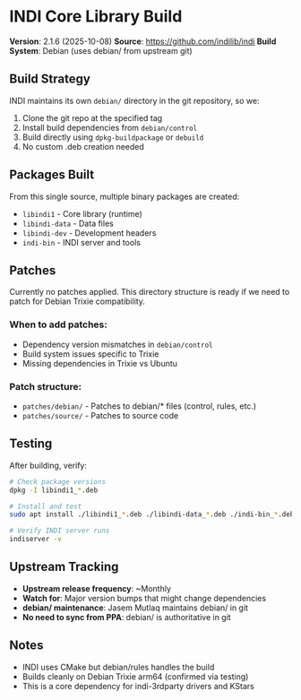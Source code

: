 # INDI Core Library Build

**Version**: 2.1.6 (2025-10-08)
**Source**: https://github.com/indilib/indi
**Build System**: Debian (uses debian/ from upstream git)

## Build Strategy

INDI maintains its own `debian/` directory in the git repository, so we:
1. Clone the git repo at the specified tag
2. Install build dependencies from `debian/control`
3. Build directly using `dpkg-buildpackage` or `debuild`
4. No custom .deb creation needed

## Packages Built

From this single source, multiple binary packages are created:
- `libindi1` - Core library (runtime)
- `libindi-data` - Data files
- `libindi-dev` - Development headers
- `indi-bin` - INDI server and tools

## Patches

Currently no patches applied. This directory structure is ready if we need to patch for Debian Trixie compatibility.

### When to add patches:
- Dependency version mismatches in `debian/control`
- Build system issues specific to Trixie
- Missing dependencies in Trixie vs Ubuntu

### Patch structure:
- `patches/debian/` - Patches to debian/* files (control, rules, etc.)
- `patches/source/` - Patches to source code

## Testing

After building, verify:
```bash
# Check package versions
dpkg -I libindi1_*.deb

# Install and test
sudo apt install ./libindi1_*.deb ./libindi-data_*.deb ./indi-bin_*.deb

# Verify INDI server runs
indiserver -v
```

## Upstream Tracking

- **Upstream release frequency**: ~Monthly
- **Watch for**: Major version bumps that might change dependencies
- **debian/ maintenance**: Jasem Mutlaq maintains debian/ in git
- **No need to sync from PPA**: debian/ is authoritative in git

## Notes

- INDI uses CMake but debian/rules handles the build
- Builds cleanly on Debian Trixie arm64 (confirmed via testing)
- This is a core dependency for indi-3rdparty drivers and KStars
